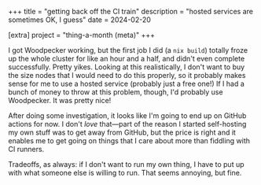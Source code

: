 +++
title = "getting back off the CI train"
description = "hosted services are sometimes OK, I guess"
date = 2024-02-20

[extra]
project = "thing-a-month (meta)"
+++

I got Woodpecker working, but the first job I did (a `nix build`) totally froze up the whole cluster for like an hour and a half, and didn't even complete successfully. Pretty yikes. Looking at this realistically, I don't want to buy the size nodes that I would need to do this properly, so it probably makes sense for me to use a hosted service (probably just a free one!) If I had a bunch of money to throw at this problem, though, I'd probably use Woodpecker. It was pretty nice!

<!-- more -->

After doing some investigation, it looks like I'm going to end up on GitHub actions for now. I don't *love* that—part of the reason I started self-hosting my own stuff was to get away from GitHub, but the price is right and it enables me to get going on things that I care about more than fiddling with CI runners.

Tradeoffs, as always: if I don't want to run my own thing, I have to put up with what someone else is willing to run. That seems annoying, but fine.
